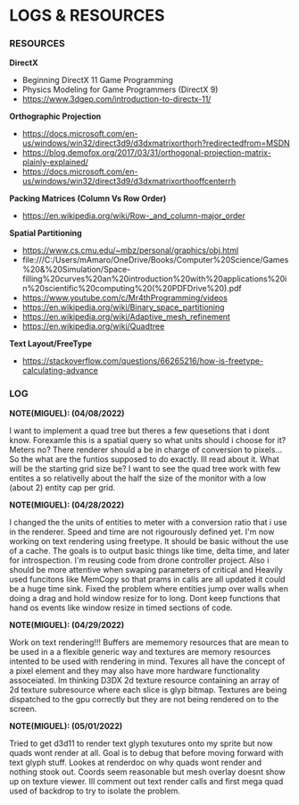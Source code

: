 # LOGS & RESOURCES

### RESOURCES

**DirectX**
* Beginning DirectX 11 Game Programming
* Physics Modeling for Game Programmers (DirectX 9)
* https://www.3dgep.com/introduction-to-directx-11/

**Orthographic Projection**
* https://docs.microsoft.com/en-us/windows/win32/direct3d9/d3dxmatrixorthorh?redirectedfrom=MSDN
* https://blog.demofox.org/2017/03/31/orthogonal-projection-matrix-plainly-explained/
* https://docs.microsoft.com/en-us/windows/win32/direct3d9/d3dxmatrixorthooffcenterrh

**Packing Matrices (Column Vs Row Order)**
* https://en.wikipedia.org/wiki/Row-_and_column-major_order

**Spatial Partitioning**
* https://www.cs.cmu.edu/~mbz/personal/graphics/obj.html
* file:///C:/Users/mAmaro/OneDrive/Books/Computer%20Science/Games%20&%20Simulation/Space-filling%20curves%20an%20introduction%20with%20applications%20in%20scientific%20computing%20(%20PDFDrive%20).pdf
* https://www.youtube.com/c/Mr4thProgramming/videos
* https://en.wikipedia.org/wiki/Binary_space_partitioning
* https://en.wikipedia.org/wiki/Adaptive_mesh_refinement
* https://en.wikipedia.org/wiki/Quadtree

**Text Layout/FreeType**
* https://stackoverflow.com/questions/66265216/how-is-freetype-calculating-advance


### LOG

**NOTE(MIGUEL): (04/08/2022)**

I want to implement a quad tree but theres a few quesetions that i dont know.
Forexamle this is a spatial query so what units should i choose for it? Meters no?
There renderer should a be in charge of conversion to pixels... So the what are the
funtios supposed to do exactly. Ill read about it. What will be the starting grid size be?
I want to see the quad tree work with few entites a so relativelly about the half the size of the 
monitor with a low (about 2) entity cap per grid.


**NOTE(MIGUEL): (04/28/2022)**

I changed the the units of entities to meter with a conversion ratio that i use in the renderer.
Speed and time are not rigourously defined yet. I'm now working on text rendering using freetype.
It should be basic without the use of a cache. The goals is to output basic things like time, delta time,
and later for introspection. I'm reusing code from drone controller project. Also i should be more attentive when
swaping parameters of critical and Heavily used funcitons like MemCopy so that prams in calls are all
updated it could be a huge time sink. Fixed the problem where entities jump over walls when doing a drag and
hold window resize for to long. Dont keep functions that hand os events like window resize in timed sections
of code. 

**NOTE(MIGUEL): (04/29/2022)**

Work on text rendering!!! Buffers are mememory resources that are mean to be used in a a flexible generic way
and textures are memory resources intented to be used with rendering in mind. Texures all have the concept of a
pixel element and they may also have more hardware functionality assoceiated. Im thinking D3DX 2d texture resource containing
an array of 2d texture subresource where each slice is glyp bitmap. Textures are being dispatched to the gpu correctly but 
they are not being rendered on to the screen.

**NOTE(MIGUEL): (05/01/2022)**

Tried to get d3d11 to render text glyph texutures onto my sprite but now quads wont render at all.
Goal is to debug that before moving forward with text glyph stuff. Lookes at renderdoc on why quads wont
render and nothing stook out. Coords seem reasonable but mesh overlay doesnt show up on texture viewer. 
Ill comment out text render calls and first mega quad used of backdrop to try to isolate the problem.